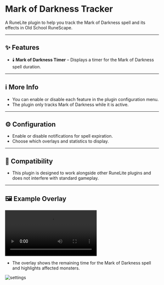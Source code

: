 # Mark of Darkness Tracker

A RuneLite plugin to help you track the Mark of Darkness spell and its effects in Old School RuneScape.

---

## ✨ Features

* 🕯️ **Mark of Darkness Timer** – Displays a timer for the Mark of Darkness spell duration.
---

## ℹ️ More Info

* You can enable or disable each feature in the plugin configuration menu.
* The plugin only tracks Mark of Darkness while it is active.

---

## ⚙️ Configuration

* Enable or disable notifications for spell expiration.
* Choose which overlays and statistics to display.

---

## 🔄 Compatibility

* This plugin is designed to work alongside other RuneLite plugins and does not interfere with standard gameplay.

---

## 🖼️ Example Overlay

![example-overlay](https://i.gyazo.com/da50f05aa680a0cd783285bb401f6e42.mp4)
* The overlay shows the remaining time for the Mark of Darkness spell and highlights affected monsters.

![settings](https://i.gyazo.com/2db7d2f14319f0106fc1b7aa613152c5.png)
